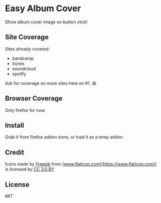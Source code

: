 # Easy Album Cover

Show album cover image on button click!

## Site Coverage

Sites already covered:

- bandcamp
- itunes
- soundcloud
- spotify

Ask for coverage on more sites here on #1. :smile:

## Browser Coverage

Only firefox for now.

## Install

Grab it from firefox addon store, or load it as a temp addon.

## Credit

Icons made by [Freepik](https://www.freepik.com/) from [www.flaticon.com](https://www.flaticon.com/) is licensed by [CC 3.0 BY](http://creativecommons.org/licenses/by/3.0/)

## License

MIT
